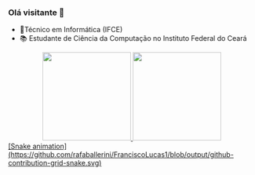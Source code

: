 ### Olá visitante 👋

- 🤖Técnico em Informática (IFCE)
- 📚 Estudante de Ciência da Computação no Instituto Federal do Ceará


<div align="center">
 <a href="https://github.com/FranciscoLucas1">
  <img height="180em" src="https://github-readme-stats.vercel.app/api?username=FranciscoLucas1&show_icons=true&theme=great-gatsby&include_all_commits=true&count_private=true"/>
  <img height="180em" src="https://github-readme-stats.vercel.app/api/top-langs/?username=FranciscoLucas1&layout=compact&langs_count=7&theme=great-gatsby"/>
</div>

<div>
 [Snake animation](https://github.com/rafaballerini/FranciscoLucas1/blob/output/github-contribution-grid-snake.svg)
</div>
